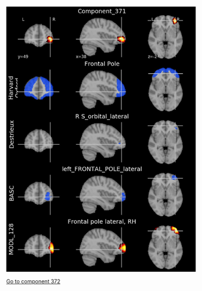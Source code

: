 


![371](preliminary/371.jpg "Component 371")

[Go to component 372](https://parietal-inria.github.io/MODL_atlas/512/372 "Component 372")